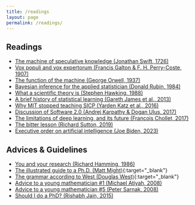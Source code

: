 ```yaml
---
title: /readings
layout: page
permalink: /readings/
---
```


## Readings
- [The machine of speculative knowledge (Jonathan Swift, 1726)](./swift-1726)
- [Vox populi and vox expertorum (Francis Galton & F. H. Perry-Coste, 1907)](./galton-1907)
- [The function of the machine (George Orwell, 1937)](./orwell-1937)
- [Bayesian inference for the applied statistician (Donald Rubin, 1984)](./rubin-1984)
- [What a scientific theory is (Stephen Hawking, 1988)](./hawking-1988)
- [A brief history of statistical learning (Gareth James et al., 2013)](./james-2013)
- [Why MIT stopped teaching SICP (Yarden Katz et al., 2016)](./katz-2016)
- [Discussion of Software 2.0 (Andrej Karpathy & Dogan Ulus, 2017)](./karpathy-2017)
- [The limitations of deep learning, and its future (Francois Chollet, 2017)](./chollet-2017)
- [The bitter lesson (Richard Sutton, 2019)](./sutton-2019)
- [Executive order on artificial intelligence (Joe Biden, 2023)](./whitehouse-2023)

## Advices & Guidelines
- [You and your research (Richard Hamming, 1986)](./hamming-1986)
- [The illustrated guide to a Ph.D. (Matt Might)](http://matt.might.net/articles/phd-school-in-pictures/){:target="_blank"}
- [The grammar according to West (Douglas West)](https://dwest.web.illinois.edu/grammar.html){:target="_blank"}
- [Advice to a young mathematician \#1 (Michael Atiyah, 2008)](./atiyah-2008)
- [Advice to a young mathematician \#5 (Peter Sarnak, 2008)](./sarnak-2008)
- [Should I do a PhD? (Rishabh Jain, 2015)](./jain-2015)